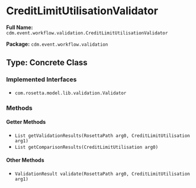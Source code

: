 # CreditLimitUtilisationValidator

**Full Name:** `cdm.event.workflow.validation.CreditLimitUtilisationValidator`

**Package:** `cdm.event.workflow.validation`

## Type: Concrete Class

### Implemented Interfaces

- `com.rosetta.model.lib.validation.Validator`

### Methods

#### Getter Methods

- `List getValidationResults(RosettaPath arg0, CreditLimitUtilisation arg1)`
- `List getComparisonResults(CreditLimitUtilisation arg0)`

#### Other Methods

- `ValidationResult validate(RosettaPath arg0, CreditLimitUtilisation arg1)`

